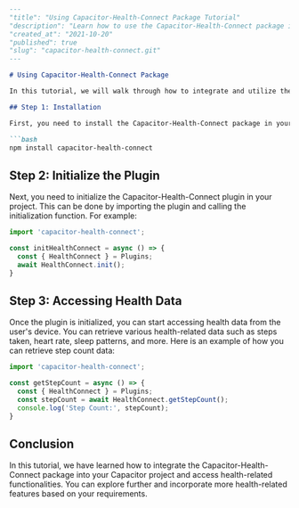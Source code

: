 ```markdown
---
"title": "Using Capacitor-Health-Connect Package Tutorial"
"description": "Learn how to use the Capacitor-Health-Connect package in your Capacitor app to integrate health-related functionalities."
"created_at": "2021-10-20"
"published": true
"slug": "capacitor-health-connect.git"
---

# Using Capacitor-Health-Connect Package

In this tutorial, we will walk through how to integrate and utilize the Capacitor-Health-Connect package in your Capacitor project to access health-related functionalities.

## Step 1: Installation

First, you need to install the Capacitor-Health-Connect package in your Capacitor project. You can do this by running the following command:

```bash
npm install capacitor-health-connect
```

## Step 2: Initialize the Plugin

Next, you need to initialize the Capacitor-Health-Connect plugin in your project. This can be done by importing the plugin and calling the initialization function. For example:

```javascript
import 'capacitor-health-connect';

const initHealthConnect = async () => {
  const { HealthConnect } = Plugins;
  await HealthConnect.init();
}
```

## Step 3: Accessing Health Data

Once the plugin is initialized, you can start accessing health data from the user's device. You can retrieve various health-related data such as steps taken, heart rate, sleep patterns, and more. Here is an example of how you can retrieve step count data:

```javascript
import 'capacitor-health-connect';

const getStepCount = async () => {
  const { HealthConnect } = Plugins;
  const stepCount = await HealthConnect.getStepCount();
  console.log('Step Count:', stepCount);
}
```

## Conclusion

In this tutorial, we have learned how to integrate the Capacitor-Health-Connect package into your Capacitor project and access health-related functionalities. You can explore further and incorporate more health-related features based on your requirements.
```
```
